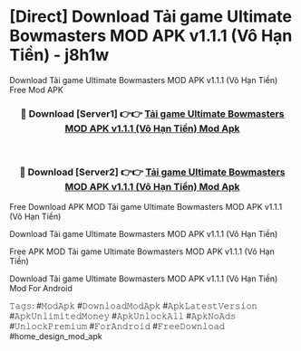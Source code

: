 # [Direct] Download Tải game Ultimate Bowmasters MOD APK v1.1.1 (Vô Hạn Tiền) - j8h1w
Download Tải game Ultimate Bowmasters MOD APK v1.1.1 (Vô Hạn Tiền) Free Mod APK

<div align="center">
<h3>🔴 Download [Server1] 👉👉 <a href="https://apk-comot.site?title=Tải_game_Ultimate_Bowmasters_MOD_APK_v1.1.1_(Vô_Hạn_Tiền)">Tải game Ultimate Bowmasters MOD APK v1.1.1 (Vô Hạn Tiền) Mod Apk</a></h3><br>

<h3>🔴 Download [Server2] 👉👉 <a href="https://apk-comot.site?title=Tải_game_Ultimate_Bowmasters_MOD_APK_v1.1.1_(Vô_Hạn_Tiền)">Tải game Ultimate Bowmasters MOD APK v1.1.1 (Vô Hạn Tiền) Mod Apk</a></h3>
</div>


Free Download APK MOD Tải game Ultimate Bowmasters MOD APK v1.1.1 (Vô Hạn Tiền)

Download Tải game Ultimate Bowmasters MOD APK v1.1.1 (Vô Hạn Tiền) 

Free APK MOD Tải game Ultimate Bowmasters MOD APK v1.1.1 (Vô Hạn Tiền) 

Download Tải game Ultimate Bowmasters MOD APK v1.1.1 (Vô Hạn Tiền) Mod For Android

𝚃𝚊𝚐𝚜: #𝙼𝚘𝚍𝙰𝚙𝚔 #𝙳𝚘𝚠𝚗𝚕𝚘𝚊𝚍𝙼𝚘𝚍𝙰𝚙𝚔 #𝙰𝚙𝚔𝙻𝚊𝚝𝚎𝚜𝚝𝚅𝚎𝚛𝚜𝚒𝚘𝚗 #𝙰𝚙𝚔𝚄𝚗𝚕𝚒𝚖𝚒𝚝𝚎𝚍𝙼𝚘𝚗𝚎𝚢 #𝙰𝚙𝚔𝚄𝚗𝚕𝚘𝚌𝚔𝙰𝚕𝚕 #𝙰𝚙𝚔𝙽𝚘𝙰𝚍𝚜 #𝚄𝚗𝚕𝚘𝚌𝚔𝙿𝚛𝚎𝚖𝚒𝚞𝚖 #𝙵𝚘𝚛𝙰𝚗𝚍𝚛𝚘𝚒𝚍 #𝙵𝚛𝚎𝚎𝙳𝚘𝚠𝚗𝚕𝚘𝚊𝚍 #home_design_mod_apk